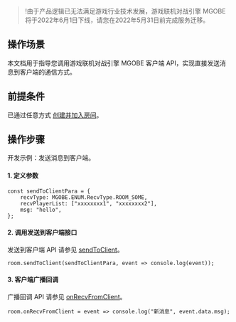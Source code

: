 >!由于产品逻辑已无法满足游戏行业技术发展，游戏联机对战引擎 MGOBE 将于2022年6月1日下线，请您在2022年5月31日前完成服务迁移。


## 操作场景
本文档用于指导您调用游戏联机对战引擎 MGOBE 客户端 API，实现直接发送消息到客户端的通信方式。

## 前提条件
已通过任意方式 [创建并加入房间](https://cloud.tencent.com/document/product/1038/37753)。

## 操作步骤
开发示例：发送消息到客户端。

#### 1. 定义参数
```
const sendToClientPara = {
    recvType: MGOBE.ENUM.RecvType.ROOM_SOME,
    recvPlayerList: ["xxxxxxxx1", "xxxxxxxx2"],
    msg: "hello",
};
```

#### 2. 调用发送到客户端接口
发送到客户端 API 请参见 [sendToClient](https://cloud.tencent.com/document/product/1038/33809#sendtoclient)。
```
room.sendToClient(sendToClientPara, event => console.log(event));
```

#### 3. 客户端广播回调
广播回调 API 请参见 [onRecvFromClient](https://cloud.tencent.com/document/product/1038/33809#onrecvfromclient)。
```
room.onRecvFromClient = event => console.log("新消息", event.data.msg);
```

